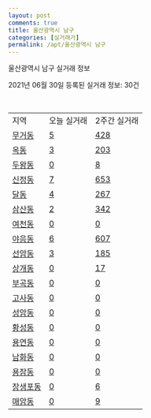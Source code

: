 ```yaml
---
layout: post
comments: true
title: 울산광역시 남구
categories: [실거래가]
permalink: /apt/울산광역시 남구
---
```


울산광역시 남구 실거래 정보

2021년 06월 30일 등록된 실거래 정보: 30건

<script type="text/javascript">
  google.charts.load('current', {'packages':['corechart']});
  google.charts.setOnLoadCallback(drawChart);

  function drawChart() {
    var data = google.visualization.arrayToDataTable([['거래일', '매매', '전월세', '전매'], ['21-02', 249, 245, 28], ['21-03', 296, 306, 44], ['21-04', 242, 280, 55], ['21-05', 366, 218, 43], ['21-06', 219, 128, 6]]);

    var options = {
      title: '최근 유형별 거래량 추이',
      legend: { position: 'bottom' }
    };

    var chart = new google.visualization.LineChart(document.getElementById('columnchart_material'));
    chart.draw(data, (options));
  }
</script>

<div id="columnchart_material" style="width: 95%; margin-left: -35px"></div>
<br>
<table class="sortable">
  <tr>
    <td>지역</td>
    <td>오늘 실거래</td>
    <td>2주간 실거래</td>
  </tr>

  
  <tr class="item">
    <td><a href="울산광역시 남구 무거동">무거동</a></td>
    <td><a href="울산광역시 남구 무거동">5</a></td>
    <td><a href="울산광역시 남구 무거동">428</a></td>
  </tr>
    

  <tr class="item">
    <td><a href="울산광역시 남구 옥동">옥동</a></td>
    <td><a href="울산광역시 남구 옥동">3</a></td>
    <td><a href="울산광역시 남구 옥동">203</a></td>
  </tr>
    

  <tr class="item">
    <td><a href="울산광역시 남구 두왕동">두왕동</a></td>
    <td><a href="울산광역시 남구 두왕동">0</a></td>
    <td><a href="울산광역시 남구 두왕동">8</a></td>
  </tr>
    

  <tr class="item">
    <td><a href="울산광역시 남구 신정동">신정동</a></td>
    <td><a href="울산광역시 남구 신정동">7</a></td>
    <td><a href="울산광역시 남구 신정동">653</a></td>
  </tr>
    

  <tr class="item">
    <td><a href="울산광역시 남구 달동">달동</a></td>
    <td><a href="울산광역시 남구 달동">4</a></td>
    <td><a href="울산광역시 남구 달동">267</a></td>
  </tr>
    

  <tr class="item">
    <td><a href="울산광역시 남구 삼산동">삼산동</a></td>
    <td><a href="울산광역시 남구 삼산동">2</a></td>
    <td><a href="울산광역시 남구 삼산동">342</a></td>
  </tr>
    

  <tr class="item">
    <td><a href="울산광역시 남구 여천동">여천동</a></td>
    <td><a href="울산광역시 남구 여천동">0</a></td>
    <td><a href="울산광역시 남구 여천동">0</a></td>
  </tr>
    

  <tr class="item">
    <td><a href="울산광역시 남구 야음동">야음동</a></td>
    <td><a href="울산광역시 남구 야음동">6</a></td>
    <td><a href="울산광역시 남구 야음동">607</a></td>
  </tr>
    

  <tr class="item">
    <td><a href="울산광역시 남구 선암동">선암동</a></td>
    <td><a href="울산광역시 남구 선암동">3</a></td>
    <td><a href="울산광역시 남구 선암동">185</a></td>
  </tr>
    

  <tr class="item">
    <td><a href="울산광역시 남구 상개동">상개동</a></td>
    <td><a href="울산광역시 남구 상개동">0</a></td>
    <td><a href="울산광역시 남구 상개동">17</a></td>
  </tr>
    

  <tr class="item">
    <td><a href="울산광역시 남구 부곡동">부곡동</a></td>
    <td><a href="울산광역시 남구 부곡동">0</a></td>
    <td><a href="울산광역시 남구 부곡동">0</a></td>
  </tr>
    

  <tr class="item">
    <td><a href="울산광역시 남구 고사동">고사동</a></td>
    <td><a href="울산광역시 남구 고사동">0</a></td>
    <td><a href="울산광역시 남구 고사동">0</a></td>
  </tr>
    

  <tr class="item">
    <td><a href="울산광역시 남구 성암동">성암동</a></td>
    <td><a href="울산광역시 남구 성암동">0</a></td>
    <td><a href="울산광역시 남구 성암동">0</a></td>
  </tr>
    

  <tr class="item">
    <td><a href="울산광역시 남구 황성동">황성동</a></td>
    <td><a href="울산광역시 남구 황성동">0</a></td>
    <td><a href="울산광역시 남구 황성동">0</a></td>
  </tr>
    

  <tr class="item">
    <td><a href="울산광역시 남구 용연동">용연동</a></td>
    <td><a href="울산광역시 남구 용연동">0</a></td>
    <td><a href="울산광역시 남구 용연동">0</a></td>
  </tr>
    

  <tr class="item">
    <td><a href="울산광역시 남구 남화동">남화동</a></td>
    <td><a href="울산광역시 남구 남화동">0</a></td>
    <td><a href="울산광역시 남구 남화동">0</a></td>
  </tr>
    

  <tr class="item">
    <td><a href="울산광역시 남구 용잠동">용잠동</a></td>
    <td><a href="울산광역시 남구 용잠동">0</a></td>
    <td><a href="울산광역시 남구 용잠동">0</a></td>
  </tr>
    

  <tr class="item">
    <td><a href="울산광역시 남구 장생포동">장생포동</a></td>
    <td><a href="울산광역시 남구 장생포동">0</a></td>
    <td><a href="울산광역시 남구 장생포동">6</a></td>
  </tr>
    

  <tr class="item">
    <td><a href="울산광역시 남구 매암동">매암동</a></td>
    <td><a href="울산광역시 남구 매암동">0</a></td>
    <td><a href="울산광역시 남구 매암동">9</a></td>
  </tr>
    


</table>


    